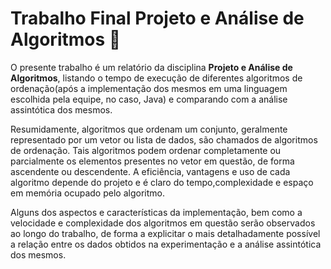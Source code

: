 # Trabalho Final Projeto e Análise de Algoritmos 💾


O presente trabalho é um relatório da disciplina **Projeto e
Análise de Algoritmos**, listando o tempo de execução de diferentes algoritmos de
ordenação(após a implementação dos mesmos em uma linguagem escolhida pela
equipe, no caso, Java) e comparando com a análise assintótica dos mesmos.

Resumidamente, algoritmos que ordenam um conjunto, geralmente representado
por um vetor ou lista de dados, são chamados de algoritmos de ordenação. Tais
algoritmos podem ordenar completamente ou parcialmente os elementos presentes
no vetor em questão, de forma ascendente ou descendente. A eficiência, vantagens
e uso de cada algoritmo depende do projeto e é claro do tempo,complexidade e
espaço em memória ocupado pelo algoritmo.

Alguns dos aspectos e características da implementação, bem como a velocidade e
complexidade dos algoritmos em questão serão observados ao longo do trabalho, de
forma a explicitar o mais detalhadamente possível a relação entre os dados obtidos
na experimentação e a análise assintótica dos mesmos.
